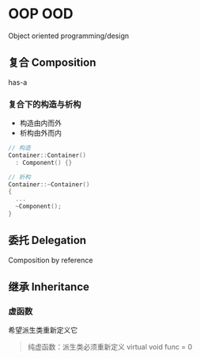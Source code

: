 # OOP OOD

Object oriented programming/design

## 复合 Composition

has-a

### 复合下的构造与析构

- 构造由内而外
- 析构由外而内

```c++
// 构造
Container::Container()
  : Component() {}

// 析构
Container::~Container()
{
  ...
  ~Component();
}
```

## 委托 Delegation

Composition by reference

## 继承 Inheritance

### 虚函数

希望派生类重新定义它

> 纯虚函数：派生类必须重新定义 virtual void func = 0